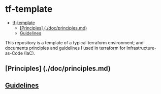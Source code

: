 # tf-template

- [tf-template](#tf-template)
  - [\[Principles\] (./doc/principles.md)](#principles-docprinciplesmd)
  - [Guidelines](#guidelines)

This repository is a template of a typical terraform environment; and documents principles and guidelines I used in terraform for Infrastructure-as-Code (IaC). 

## [Principles] (./doc/principles.md)

## [Guidelines](./doc/guidelines.md)
